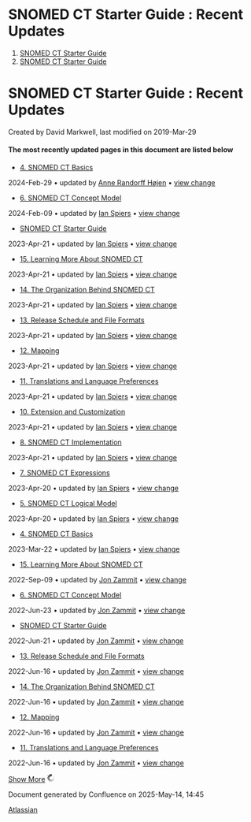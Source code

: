 # SNOMED CT Starter Guide : Recent Updates

  1. [SNOMED CT Starter Guide](index.html)
  2. [SNOMED CT Starter Guide](SNOMED-CT-Starter-Guide_26837109.html)



#  SNOMED CT Starter Guide : Recent Updates 

Created by  David Markwell, last modified on 2019-Mar-29 

#### The most recently updated pages in this document are listed below

  * [4\. SNOMED CT Basics](4.-SNOMED-CT-Basics_26837115.html "SNOMED CT Starter Guide")

2024-Feb-29 • updated by [Anne Randorff Højen](/display/~ahojen) • [view change](/pages/diffpagesbyversion.action?pageId=26837115&selectedPageVersions=20&selectedPageVersions=19)

  * [6\. SNOMED CT Concept Model](6.-SNOMED-CT-Concept-Model_26837125.html "SNOMED CT Starter Guide")

2024-Feb-09 • updated by [Ian Spiers](/display/~ispiers) • [view change](/pages/diffpagesbyversion.action?pageId=26837125&selectedPageVersions=22&selectedPageVersions=21)

  * [SNOMED CT Starter Guide](index.html "SNOMED CT Starter Guide")

2023-Apr-21 • updated by [Ian Spiers](/display/~ispiers) • [view change](/pages/diffpagesbyversion.action?pageId=26837109&selectedPageVersions=36&selectedPageVersions=35)

  * [15\. Learning More About SNOMED CT](15.-Learning-More-About-SNOMED-CT_26837144.html "SNOMED CT Starter Guide")

2023-Apr-21 • updated by [Ian Spiers](/display/~ispiers) • [view change](/pages/diffpagesbyversion.action?pageId=26837144&selectedPageVersions=15&selectedPageVersions=14)

  * [14\. The Organization Behind SNOMED CT](14.-The-Organization-Behind-SNOMED-CT_26837142.html "SNOMED CT Starter Guide")

2023-Apr-21 • updated by [Ian Spiers](/display/~ispiers) • [view change](/pages/diffpagesbyversion.action?pageId=26837142&selectedPageVersions=18&selectedPageVersions=17)

  * [13\. Release Schedule and File Formats](13.-Release-Schedule-and-File-Formats_26837140.html "SNOMED CT Starter Guide")

2023-Apr-21 • updated by [Ian Spiers](/display/~ispiers) • [view change](/pages/diffpagesbyversion.action?pageId=26837140&selectedPageVersions=15&selectedPageVersions=14)

  * [12\. Mapping](12.-Mapping_26837137.html "SNOMED CT Starter Guide")

2023-Apr-21 • updated by [Ian Spiers](/display/~ispiers) • [view change](/pages/diffpagesbyversion.action?pageId=26837137&selectedPageVersions=14&selectedPageVersions=13)

  * [11\. Translations and Language Preferences](11.-Translations-and-Language-Preferences_26837136.html "SNOMED CT Starter Guide")

2023-Apr-21 • updated by [Ian Spiers](/display/~ispiers) • [view change](/pages/diffpagesbyversion.action?pageId=26837136&selectedPageVersions=12&selectedPageVersions=11)

  * [10\. Extension and Customization](10.-Extension-and-Customization_26837135.html "SNOMED CT Starter Guide")

2023-Apr-21 • updated by [Ian Spiers](/display/~ispiers) • [view change](/pages/diffpagesbyversion.action?pageId=26837135&selectedPageVersions=14&selectedPageVersions=13)

  * [8\. SNOMED CT Implementation](8.-SNOMED-CT-Implementation_26837132.html "SNOMED CT Starter Guide")

2023-Apr-21 • updated by [Ian Spiers](/display/~ispiers) • [view change](/pages/diffpagesbyversion.action?pageId=26837132&selectedPageVersions=14&selectedPageVersions=13)

  * [7\. SNOMED CT Expressions](7.-SNOMED-CT-Expressions_26837127.html "SNOMED CT Starter Guide")

2023-Apr-20 • updated by [Ian Spiers](/display/~ispiers) • [view change](/pages/diffpagesbyversion.action?pageId=26837127&selectedPageVersions=17&selectedPageVersions=16)

  * [5\. SNOMED CT Logical Model](5.-SNOMED-CT-Logical-Model_26837117.html "SNOMED CT Starter Guide")

2023-Apr-20 • updated by [Ian Spiers](/display/~ispiers) • [view change](/pages/diffpagesbyversion.action?pageId=26837117&selectedPageVersions=15&selectedPageVersions=14)

  * [4\. SNOMED CT Basics](4.-SNOMED-CT-Basics_225054824.html "SNOMED CT Starter Guide")

2023-Mar-22 • updated by [Ian Spiers](/display/~ispiers) • [view change](/pages/diffpagesbyversion.action?pageId=26837115&selectedPageVersions=19&selectedPageVersions=18)

  * [15\. Learning More About SNOMED CT](15.-Learning-More-About-SNOMED-CT_180920231.html "SNOMED CT Starter Guide")

2022-Sep-09 • updated by [Jon Zammit](/display/~jzammit) • [view change](/pages/diffpagesbyversion.action?pageId=26837144&selectedPageVersions=14&selectedPageVersions=13)

  * [6\. SNOMED CT Concept Model](6.-SNOMED-CT-Concept-Model_180920222.html "SNOMED CT Starter Guide")

2022-Jun-23 • updated by [Jon Zammit](/display/~jzammit) • [view change](/pages/diffpagesbyversion.action?pageId=26837125&selectedPageVersions=19&selectedPageVersions=18)

  * [SNOMED CT Starter Guide](index.html "SNOMED CT Starter Guide")

2022-Jun-21 • updated by [Jon Zammit](/display/~jzammit) • [view change](/pages/diffpagesbyversion.action?pageId=26837109&selectedPageVersions=35&selectedPageVersions=34)

  * [13\. Release Schedule and File Formats](13.-Release-Schedule-and-File-Formats_180920229.html "SNOMED CT Starter Guide")

2022-Jun-16 • updated by [Jon Zammit](/display/~jzammit) • [view change](/pages/diffpagesbyversion.action?pageId=26837140&selectedPageVersions=14&selectedPageVersions=13)

  * [14\. The Organization Behind SNOMED CT](14.-The-Organization-Behind-SNOMED-CT_180920230.html "SNOMED CT Starter Guide")

2022-Jun-16 • updated by [Jon Zammit](/display/~jzammit) • [view change](/pages/diffpagesbyversion.action?pageId=26837142&selectedPageVersions=17&selectedPageVersions=16)

  * [12\. Mapping](12.-Mapping_180920228.html "SNOMED CT Starter Guide")

2022-Jun-16 • updated by [Jon Zammit](/display/~jzammit) • [view change](/pages/diffpagesbyversion.action?pageId=26837137&selectedPageVersions=13&selectedPageVersions=12)

  * [11\. Translations and Language Preferences](11.-Translations-and-Language-Preferences_180920227.html "SNOMED CT Starter Guide")

2022-Jun-16 • updated by [Jon Zammit](/display/~jzammit) • [view change](/pages/diffpagesbyversion.action?pageId=26837136&selectedPageVersions=11&selectedPageVersions=10)




[Show More](/plugins/recently-updated/changes.action?theme=concise&pageSize=20&startIndex=20&searchToken=1111820&spaceKeys=DOCSTART&contentType=page) ![Please wait](images/wait.gif)

Document generated by Confluence on 2025-May-14, 14:45

[Atlassian](https://www.atlassian.com/)
